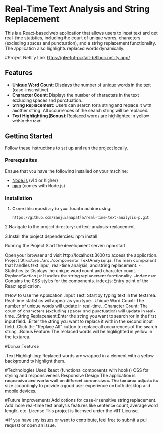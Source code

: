 # Real-Time Text Analysis and String Replacement

This is a React-based web application that allows users to input text and get real-time statistics, including the count of unique words, characters (excluding spaces and punctuation), and a string replacement functionality. The application also highlights replaced words dynamically.

#Project Netlify Link
https://gleeful-parfait-b8fbcc.netlify.app/

## Features
- **Unique Word Count**: Displays the number of unique words in the text (case-insensitive).
- **Character Count**: Displays the number of characters in the text excluding spaces and punctuation.
- **String Replacement**: Users can search for a string and replace it with another string. All occurrences of the search string will be replaced.
- **Text Highlighting (Bonus)**: Replaced words are highlighted in yellow within the text.

## Getting Started

Follow these instructions to set up and run the project locally.

### Prerequisites

Ensure that you have the following installed on your machine:
- [Node.js](https://nodejs.org/en/download/) (v14 or higher)
- [npm](https://www.npmjs.com/) (comes with Node.js)

### Installation

1. Clone this repository to your local machine using:
   ```bash
   https://github.com/Sanjuvanapatla/real-time-text-analysis-p.git
2.Navigate to the project directory:
cd text-analysis-replacement

3.Install the project dependencies:
npm install

Running the Project
Start the development server: npm start

Open your browser and visit http://localhost:3000 to access the application.
Project Structure
./src
   ./components
      -TextAnalyzer.js: The main component that handles text input, real-time analysis, and string replacement.
      -Statistics.js: Displays the unique word count and character count.
      -ReplaceSection.js: Handles the string replacement functionality.
      -index.css: Contains the CSS styles for the components.
index.js: Entry point of the React application.

#How to Use the Application
.Input Text: Start by typing text in the textarea. Real-time statistics will appear as you type.
.Unique Word Count: The number of unique words will update in real-time.
.Character Count: The count of characters (excluding spaces and punctuation) will update in real-time.
.String Replacement:Enter the string you want to search for in the first input field.
.Enter the string you want to replace it with in the second input field.
.Click the "Replace All" button to replace all occurrences of the search string.
.Bonus Feature: The replaced words will be highlighted in yellow in the textarea.

#Bonus Features

.Text Highlighting: Replaced words are wrapped in a <span> element with a yellow background to highlight them.

#Technologies Used
React (functional components with hooks)
CSS for styling and responsiveness
Responsive Design
The application is responsive and works well on different screen sizes. The textarea adjusts its size accordingly to provide a good user experience on both desktop and mobile devices.

#Future Improvements
Add options for case-insensitive string replacement.
Add more real-time text analysis features like sentence count, average word length, etc.
License
This project is licensed under the MIT License.

=>If you have any issues or want to contribute, feel free to submit a pull request or open an issue.
